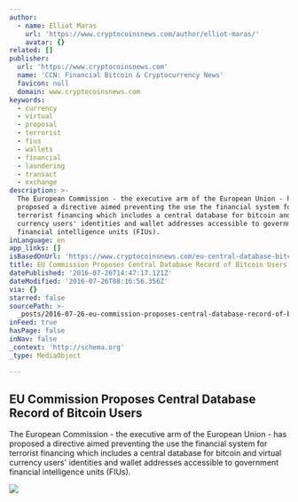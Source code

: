 ```yaml
---
author:
  - name: Elliot Maras
    url: 'https://www.cryptocoinsnews.com/author/elliot-maras/'
    avatar: {}
related: []
publisher:
  url: 'https://www.cryptocoinsnews.com'
  name: 'CCN: Financial Bitcoin & Cryptocurrency News'
  favicon: null
  domain: www.cryptocoinsnews.com
keywords:
  - currency
  - virtual
  - proposal
  - terrorist
  - fius
  - wallets
  - financial
  - laundering
  - transact
  - exchange
description: >-
  The European Commission - the executive arm of the European Union - has
  proposed a directive aimed preventing the use the financial system for
  terrorist financing which includes a central database for bitcoin and virtual
  currency users' identities and wallet addresses accessible to government
  financial intelligence units (FIUs).
inLanguage: en
app_links: []
isBasedOnUrl: 'https://www.cryptocoinsnews.com/eu-central-database-bitcoin-users/'
title: EU Commission Proposes Central Database Record of Bitcoin Users
datePublished: '2016-07-26T14:47:17.121Z'
dateModified: '2016-07-26T08:16:56.356Z'
via: {}
starred: false
sourcePath: >-
  _posts/2016-07-26-eu-commission-proposes-central-database-record-of-bitcoin-us.md
inFeed: true
hasPage: false
inNav: false
_context: 'http://schema.org'
_type: MediaObject

---
```

<article style=""><h1>EU Commission Proposes Central Database Record of Bitcoin Users</h1><p>The European Commission - the executive arm of the European Union - has proposed a directive aimed preventing the use the financial system for terrorist financing which includes a central database for bitcoin and virtual currency users' identities and wallet addresses accessible to government financial intelligence units (FIUs).</p><img src="https://www.cryptocoinsnews.com/wp-content/uploads/2016/07/EU-Commission.jpg" /></article>
